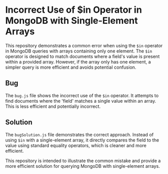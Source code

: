 # Incorrect Use of $in Operator in MongoDB with Single-Element Arrays

This repository demonstrates a common error when using the `$in` operator in MongoDB queries with arrays containing only one element.  The `$in` operator is designed to match documents where a field's value is present within a provided array. However, if the array only has one element, a simpler query is more efficient and avoids potential confusion.

## Bug
The `bug.js` file shows the incorrect use of the `$in` operator.  It attempts to find documents where the 'field' matches a single value within an array. This is less efficient and potentially incorrect.

## Solution
The `bugSolution.js` file demonstrates the correct approach. Instead of using `$in` with a single-element array, it directly compares the field to the value using standard equality operators, which is cleaner and more efficient.

This repository is intended to illustrate the common mistake and provide a more efficient solution for querying MongoDB with single-element arrays.